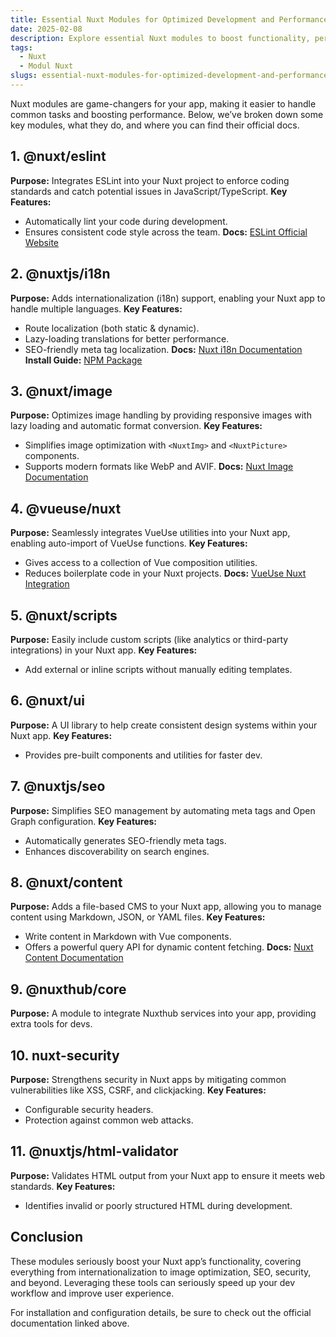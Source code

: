```yaml
---
title: Essential Nuxt Modules for Optimized Development and Performance
date: 2025-02-08
description: Explore essential Nuxt modules to boost functionality, performance, and development efficiency for faster, scalable web app creation.
tags:
  - Nuxt
  - Modul Nuxt
slugs: essential-nuxt-modules-for-optimized-development-and-performance
---
```


Nuxt modules are game-changers for your app, making it easier to handle common tasks and boosting performance. Below, we’ve broken down some key modules, what they do, and where you can find their official docs.

## 1. **@nuxt/eslint**

**Purpose:** Integrates ESLint into your Nuxt project to enforce coding standards and catch potential issues in JavaScript/TypeScript.
**Key Features:**

- Automatically lint your code during development.
- Ensures consistent code style across the team.
  **Docs:** [ESLint Official Website](https://eslint.org/)

## 2. **@nuxtjs/i18n**

**Purpose:** Adds internationalization (i18n) support, enabling your Nuxt app to handle multiple languages.
**Key Features:**

- Route localization (both static & dynamic).
- Lazy-loading translations for better performance.
- SEO-friendly meta tag localization.
  **Docs:** [Nuxt i18n Documentation](https://nuxtjs.org/docs)
  **Install Guide:** [NPM Package](https://www.npmjs.com/package/@nuxtjs/i18n)

## 3. **@nuxt/image**

**Purpose:** Optimizes image handling by providing responsive images with lazy loading and automatic format conversion.
**Key Features:**

- Simplifies image optimization with `<NuxtImg>` and `<NuxtPicture>` components.
- Supports modern formats like WebP and AVIF.
  **Docs:** [Nuxt Image Documentation](https://nuxtjs.org/docs)

## 4. **@vueuse/nuxt**

**Purpose:** Seamlessly integrates VueUse utilities into your Nuxt app, enabling auto-import of VueUse functions.
**Key Features:**

- Gives access to a collection of Vue composition utilities.
- Reduces boilerplate code in your Nuxt projects.
  **Docs:** [VueUse Nuxt Integration](https://vueuse.org/)

## 5. **@nuxt/scripts**

**Purpose:** Easily include custom scripts (like analytics or third-party integrations) in your Nuxt app.
**Key Features:**

- Add external or inline scripts without manually editing templates.

## 6. **@nuxt/ui**

**Purpose:** A UI library to help create consistent design systems within your Nuxt app.
**Key Features:**

- Provides pre-built components and utilities for faster dev.

## 7. **@nuxtjs/seo**

**Purpose:** Simplifies SEO management by automating meta tags and Open Graph configuration.
**Key Features:**

- Automatically generates SEO-friendly meta tags.
- Enhances discoverability on search engines.

## 8. **@nuxt/content**

**Purpose:** Adds a file-based CMS to your Nuxt app, allowing you to manage content using Markdown, JSON, or YAML files.
**Key Features:**

- Write content in Markdown with Vue components.
- Offers a powerful query API for dynamic content fetching.
  **Docs:** [Nuxt Content Documentation](https://nuxtjs.org/docs)

## 9. **@nuxthub/core**

**Purpose:** A module to integrate Nuxthub services into your app, providing extra tools for devs.

## 10. **nuxt-security**

**Purpose:** Strengthens security in Nuxt apps by mitigating common vulnerabilities like XSS, CSRF, and clickjacking.
**Key Features:**

- Configurable security headers.
- Protection against common web attacks.

## 11. **@nuxtjs/html-validator**

**Purpose:** Validates HTML output from your Nuxt app to ensure it meets web standards.
**Key Features:**

- Identifies invalid or poorly structured HTML during development.

## **Conclusion**

These modules seriously boost your Nuxt app’s functionality, covering everything from internationalization to image optimization, SEO, security, and beyond. Leveraging these tools can seriously speed up your dev workflow and improve user experience.

For installation and configuration details, be sure to check out the official documentation linked above.
